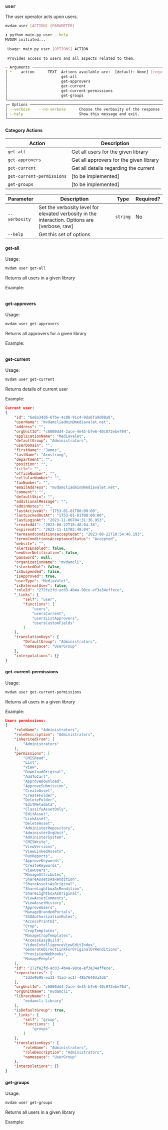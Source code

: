 ### `user`
The user operator acts upon users.

```bash
mvdam user [ACTION] [PARAMETER]
```
```bash
❯ python main.py user --help
MVDAM initiated...
                                                                                                                                                                                       
 Usage: main.py user [OPTIONS] ACTION                                                                                                                                               
                                                                                                                                                                                       
 Provides access to users and all aspects related to them.      

─ Arguments ──────────────────────────────────────────────────────────────────────────────────────────────────────────────────────────────────────────────────────────────────────╮
│ *    action      TEXT  Actions available are:  [default: None] [required]                                                                                                        │
│                        get-all                                                                                                                                                   │
│                        get-approvers                                                                                                                                             │
│                        get-current                                                                                                                                               │
│                        get-current-permissions                                                                                                                                   │
│                        get-groups                                                                                                                                                │
╰──────────────────────────────────────────────────────────────────────────────────────────────────────────────────────────────────────────────────────────────────────────────────╯
╭─ Options ───────────────────────────────────────────────────────────────────────────────────────────────────────────────────────────────────────────────────────────────────────────╮
│ --verbose    --no-verbose      Choose the verbosity of the response (eg: --verbosity [verbose, raw, bulk])                                                                          │
│ --help                         Show this message and exit.                                                                                                                          │
╰─────────────────────────────────────────────────────────────────────────────────────────────────────────────────────────────────────────────────────────────────────────────────────╯

```

#### Category Actions
| Action   | Description                                                  |
|----------|--------------------------------------------------------------|
| `get-all` | Get all users for the given library                                          |
| `get-approvers`    | Get all approvers for the given library |
| `get-current` | Get all details regarding the current                                          |
| `get-current-permissions` | [to be implemented]                                          |
| `get-groups` | [to be implemented]                                          |


| Parameter     | Description                                                  | Type     | Required? |
|---------------|--------------------------------------------------------------|----------|-----------|
| `--verbosity` | Set the verbosity level for elevated verbosity in the interaction. Options are [verbose, raw] | `string` | No        |
| `--help`      | Get this set of options                                      |          |           |

#### get-all
Usage:
```txt
mvdam user get-all
```
Returns all users in a given library

Example:
```json
```

#### get-approvers
Usage:
```txt
mvdam user get-approvers
```
Returns all approvers for a given library

Example:
```json
```

#### get-current
Usage:
```txt
mvdam user get-current
```
Returns details of current user

Example:
```json
Current user:
{
    "id": "6e8a34d6-6fbe-4c86-91c4-0da6fa9d08a8",
    "userName": "mvdamcliadmin@mediavalet.net",
    "address": "",
    "orgUnitId": "c6800dd4-2ace-4e45-b7e6-40c872ebe704",
    "applicationName": "MediaValet",
    "defaultGroup": "Administrators",
    "userDomain": "",
    "firstName": "James",
    "lastName": "Armstrong",
    "department": "",
    "position": "",
    "title": "",
    "officeNumber": "",
    "cellularNumber": "",
    "faxNumber": "",
    "emailAddress": "mvdamcliadmin@mediavalet.net",
    "comment": "",
    "defaultSkin": "",
    "additionalMessage": "",
    "adminNotes": "",
    "lastActiveAt": "1753-01-01T00:00:00",
    "lastLockedOutAt": "1753-01-01T00:00:00",
    "lastLoginAt": "2023-11-06T04:31:36.953",
    "createdAt": "2023-08-22T18:48:04.38",
    "expiresAt": "2023-11-11T02:48:04",
    "termsandconditionsacceptedat": "2023-08-22T18:54:46.193",
    "termsConditionsAcceptanceStatus": "Accepted",
    "website": "",
    "alertsEnabled": false,
    "newUserNotification": false,
    "password": null,
    "organizationName": "mvdamcli",
    "isLockedOut": false,
    "isSuspended": false,
    "isApproved": true,
    "userType": "MediaValet",
    "isExternalUser": false,
    "roleId": "272fe2fd-ac03-4b4a-98ce-ef3a34effece",
    "_links": {
        "self": "user",
        "functions": [
            "users",
            "usersCurrent",
            "usersListApprovers",
            "usersCustomFields"
        ]
    },
    "translationKeys": {
        "DefaultGroup": "Administrators",
        "namespace": "UserGroup"
    },
    "interpolations": {}
}
```

#### get-current-permissions
Usage:
```txt
mvdam user get-current-permissions
```
Returns all users in a given library

Example:
```json
Users permissions:
{
    "roleName": "Administrators",
    "roleDescription": "Administrators",
    "inheritedFrom": [
        "Administrators"
    ],
    "permissions": [
        "CMISRead",
        "List",
        "View",
        "DownloadOriginal",
        "AddToCart",
        "ApproveDownload",
        "ApproveSubmission",
        "CreateAsset",
        "CreateFolder",
        "DeleteFolder",
        "EditMetadata",
        "ClassifyAssetOnly",
        "EditAsset",
        "LinkAsset",
        "DeleteAsset",
        "AdministerRepository",
        "AdministerOrgUnit",
        "AdministerSystem",
        "CMISWrite",
        "ViewVersions",
        "ViewLinkedAssets",
        "RunReports",
        "ApproveKeywords",
        "CreateKeywords",
        "ViewUsers",
        "ManageAttributes",
        "ShareAssetsAsRendition",
        "ShareAssetsAsOriginal",
        "ShareLightboxAsRendition",
        "ShareLightboxAsOriginal",
        "ViewAssetComments",
        "ViewAssetHistory",
        "ApproveUsers",
        "ManageBrandedPortals",
        "SSOAuthorizationRules",
        "AccessPrintUI",
        "Crop",
        "CropTemplates",
        "ManageCropTemplates",
        "AccessEasyBuild",
        "VideoIntelligenceViewEditIndex",
        "GenerateDirectLinkForOriginalOrRenditions",
        "ProvisionWebhooks",
        "ManagePeople"
    ],
    "id": "272fe2fd-ac03-4b4a-98ce-ef3a34effece",
    "repositories": [
        "3d2e9b95-ea11-41ad-ac1f-48b76403a2d5"
    ],
    "orgUnitId": "c6800dd4-2ace-4e45-b7e6-40c872ebe704",
    "orgUnitName": "mvdamcli",
    "libraryName": [
        "mvdamcli Library"
    ],
    "isDefaultGroup": true,
    "_links": {
        "self": "group",
        "functions": [
            "groups"
        ]
    },
    "translationKeys": {
        "roleName": "Administrators",
        "roleDescription": "Administrators",
        "namespace": "UserGroup"
    },
    "interpolations": {}
}
```

#### get-groups
Usage:
```txt
mvdam user get-groups
```
Returns all users in a given library

Example:
```json
```